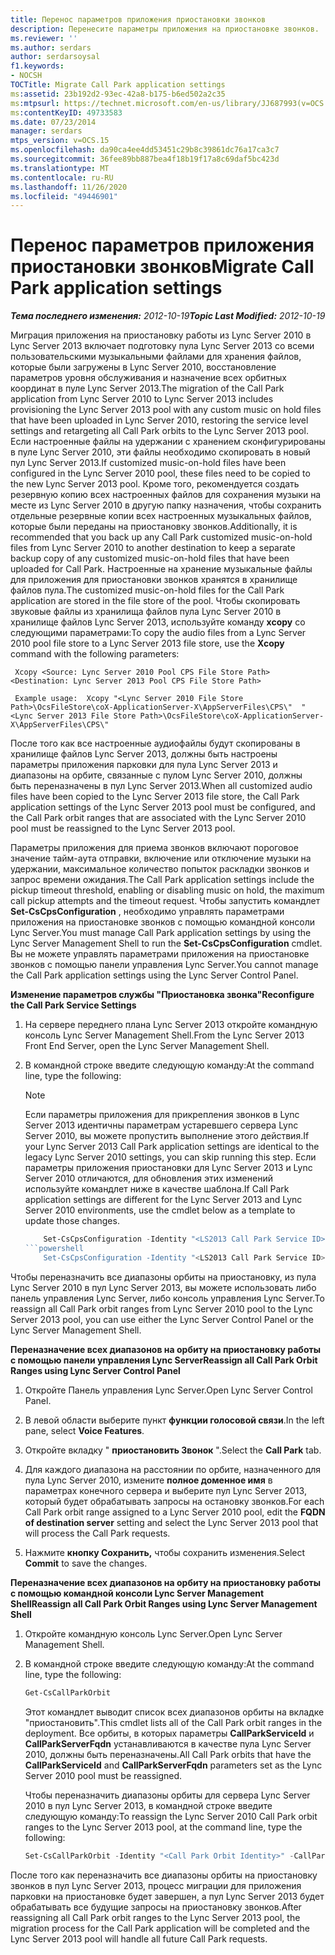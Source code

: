 ```yaml
---
title: Перенос параметров приложения приостановки звонков
description: Перенесите параметры приложения на приостановке звонков.
ms.reviewer: ''
ms.author: serdars
author: serdarsoysal
f1.keywords:
- NOCSH
TOCTitle: Migrate Call Park application settings
ms:assetid: 23b192d2-93ec-42a8-b175-b6ed502a2c35
ms:mtpsurl: https://technet.microsoft.com/en-us/library/JJ687993(v=OCS.15)
ms:contentKeyID: 49733583
ms.date: 07/23/2014
manager: serdars
mtps_version: v=OCS.15
ms.openlocfilehash: da90ca4ee4dd53451c29b8c39861dc76a17ca3c7
ms.sourcegitcommit: 36fee89bb887bea4f18b19f17a8c69daf5bc423d
ms.translationtype: MT
ms.contentlocale: ru-RU
ms.lasthandoff: 11/26/2020
ms.locfileid: "49446901"
---
```

# <a name="migrate-call-park-application-settings"></a><span data-ttu-id="0186e-103">Перенос параметров приложения приостановки звонков</span><span class="sxs-lookup"><span data-stu-id="0186e-103">Migrate Call Park application settings</span></span>

<div data-xmlns="http://www.w3.org/1999/xhtml">

<div class="topic" data-xmlns="https://www.w3.org/1999/xhtml" data-msxsl="urn:schemas-microsoft-com:xslt" data-cs="https://msdn.microsoft.com/">

<div data-asp="https://msdn2.microsoft.com/asp">



</div>

<div id="mainSection">

<div id="mainBody"><span data-ttu-id="0186e-104">

<span> </span></span><span class="sxs-lookup"><span data-stu-id="0186e-104">

<span> </span></span></span>

<span data-ttu-id="0186e-105">_**Тема последнего изменения:** 2012-10-19_</span><span class="sxs-lookup"><span data-stu-id="0186e-105">_**Topic Last Modified:** 2012-10-19_</span></span>

<span data-ttu-id="0186e-106">Миграция приложения на приостановку работы из Lync Server 2010 в Lync Server 2013 включает подготовку пула Lync Server 2013 со всеми пользовательскими музыкальными файлами для хранения файлов, которые были загружены в Lync Server 2010, восстановление параметров уровня обслуживания и назначение всех орбитных координат в пуле Lync Server 2013.</span><span class="sxs-lookup"><span data-stu-id="0186e-106">The migration of the Call Park application from Lync Server 2010 to Lync Server 2013 includes provisioning the Lync Server 2013 pool with any custom music on hold files that have been uploaded in Lync Server 2010, restoring the service level settings and retargeting all Call Park orbits to the Lync Server 2013 pool.</span></span> <span data-ttu-id="0186e-107">Если настроенные файлы на удержании с хранением сконфигурированы в пуле Lync Server 2010, эти файлы необходимо скопировать в новый пул Lync Server 2013.</span><span class="sxs-lookup"><span data-stu-id="0186e-107">If customized music-on-hold files have been configured in the Lync Server 2010 pool, these files need to be copied to the new Lync Server 2013 pool.</span></span> <span data-ttu-id="0186e-108">Кроме того, рекомендуется создать резервную копию всех настроенных файлов для сохранения музыки на месте из Lync Server 2010 в другую папку назначения, чтобы сохранить отдельные резервные копии всех настроенных музыкальных файлов, которые были переданы на приостановку звонков.</span><span class="sxs-lookup"><span data-stu-id="0186e-108">Additionally, it is recommended that you back up any Call Park customized music-on-hold files from Lync Server 2010 to another destination to keep a separate backup copy of any customized music-on-hold files that have been uploaded for Call Park.</span></span> <span data-ttu-id="0186e-109">Настроенные на хранение музыкальные файлы для приложения для приостановки звонков хранятся в хранилище файлов пула.</span><span class="sxs-lookup"><span data-stu-id="0186e-109">The customized music-on-hold files for the Call Park application are stored in the file store of the pool.</span></span> <span data-ttu-id="0186e-110">Чтобы скопировать звуковые файлы из хранилища файлов пула Lync Server 2010 в хранилище файлов Lync Server 2013, используйте команду **xcopy** со следующими параметрами:</span><span class="sxs-lookup"><span data-stu-id="0186e-110">To copy the audio files from a Lync Server 2010 pool file store to a Lync Server 2013 file store, use the **Xcopy** command with the following parameters:</span></span>

   ```console
    Xcopy <Source: Lync Server 2010 Pool CPS File Store Path> <Destination: Lync Server 2013 Pool CPS File Store Path>
   ```

   ```console
    Example usage:  Xcopy "<Lync Server 2010 File Store Path>\OcsFileStore\coX-ApplicationServer-X\AppServerFiles\CPS\"  "<Lync Server 2013 File Store Path>\OcsFileStore\coX-ApplicationServer-X\AppServerFiles\CPS\" 
   ```

<span data-ttu-id="0186e-111">После того как все настроенные аудиофайлы будут скопированы в хранилище файлов Lync Server 2013, должны быть настроены параметры приложения парковки для пула Lync Server 2013 и диапазоны на орбите, связанные с пулом Lync Server 2010, должны быть переназначены в пул Lync Server 2013.</span><span class="sxs-lookup"><span data-stu-id="0186e-111">When all customized audio files have been copied to the Lync Server 2013 file store, the Call Park application settings of the Lync Server 2013 pool must be configured, and the Call Park orbit ranges that are associated with the Lync Server 2010 pool must be reassigned to the Lync Server 2013 pool.</span></span>

<span data-ttu-id="0186e-112">Параметры приложения для приема звонков включают пороговое значение тайм-аута отправки, включение или отключение музыки на удержании, максимальное количество попыток раскладки звонков и запрос времени ожидания.</span><span class="sxs-lookup"><span data-stu-id="0186e-112">The Call Park application settings include the pickup timeout threshold, enabling or disabling music on hold, the maximum call pickup attempts and the timeout request.</span></span> <span data-ttu-id="0186e-113">Чтобы запустить командлет **Set-CsCpsConfiguration** , необходимо управлять параметрами приложения на приостановке звонков с помощью командной консоли Lync Server.</span><span class="sxs-lookup"><span data-stu-id="0186e-113">You must manage Call Park application settings by using the Lync Server Management Shell to run the **Set-CsCpsConfiguration** cmdlet.</span></span> <span data-ttu-id="0186e-114">Вы не можете управлять параметрами приложения на приостановке звонков с помощью панели управления Lync Server.</span><span class="sxs-lookup"><span data-stu-id="0186e-114">You cannot manage the Call Park application settings using the Lync Server Control Panel.</span></span>

<span data-ttu-id="0186e-115">**Изменение параметров службы "Приостановка звонка"**</span><span class="sxs-lookup"><span data-stu-id="0186e-115">**Reconfigure the Call Park Service Settings**</span></span>

1.  <span data-ttu-id="0186e-116">На сервере переднего плана Lync Server 2013 откройте командную консоль Lync Server Management Shell.</span><span class="sxs-lookup"><span data-stu-id="0186e-116">From the Lync Server 2013 Front End Server, open the Lync Server Management Shell.</span></span>

2.  <span data-ttu-id="0186e-117">В командной строке введите следующую команду:</span><span class="sxs-lookup"><span data-stu-id="0186e-117">At the command line, type the following:</span></span>
    
    <div>
    

    > [!NOTE]  
    > <span data-ttu-id="0186e-118">Если параметры приложения для прикрепления звонков в Lync Server 2013 идентичны параметрам устаревшего сервера Lync Server 2010, вы можете пропустить выполнение этого действия.</span><span class="sxs-lookup"><span data-stu-id="0186e-118">If your Lync Server 2013 Call Park application settings are identical to the legacy Lync Server 2010 settings, you can skip running this step.</span></span> <span data-ttu-id="0186e-119">Если параметры приложения приостановки для Lync Server 2013 и Lync Server 2010 отличаются, для обновления этих изменений используйте командлет ниже в качестве шаблона.</span><span class="sxs-lookup"><span data-stu-id="0186e-119">If Call Park application settings are different for the Lync Server 2013 and Lync Server 2010 environments, use the cmdlet below as a template to update those changes.</span></span>

    
    <span data-ttu-id="0186e-120"></div>
    ```powershell
        Set-CsCpsConfiguration -Identity "<LS2013 Call Park Service ID>"-CallPickupTimeoutThreshold" <LS2010 CPS TimeSpan> -EnableMusicOnHold " <LS2010 CPS value> "-MaxCallPickupAttempts " <LS2010 CPS pickup attempts> -OnTimeoutURI" <LS2010 CPS timeout URI>```</span><span class="sxs-lookup"><span data-stu-id="0186e-120"></div>
    ```powershell
        Set-CsCpsConfiguration -Identity "<LS2013 Call Park Service ID>" -CallPickupTimeoutThreshold "<LS2010 CPS TimeSpan>" -EnableMusicOnHold "<LS2010 CPS value>" -MaxCallPickupAttempts "<LS2010 CPS pickup attempts>" -OnTimeoutURI "<LS2010 CPS timeout URI>" ```</span></span>

<span data-ttu-id="0186e-121">Чтобы переназначить все диапазоны орбиты на приостановку, из пула Lync Server 2010 в пул Lync Server 2013, вы можете использовать либо панель управления Lync Server, либо консоль управления Lync Server.</span><span class="sxs-lookup"><span data-stu-id="0186e-121">To reassign all Call Park orbit ranges from Lync Server 2010 pool to the Lync Server 2013 pool, you can use either the Lync Server Control Panel or the Lync Server Management Shell.</span></span>

<span data-ttu-id="0186e-122">**Переназначение всех диапазонов на орбиту на приостановку работы с помощью панели управления Lync Server**</span><span class="sxs-lookup"><span data-stu-id="0186e-122">**Reassign all Call Park Orbit Ranges using Lync Server Control Panel**</span></span>

1.  <span data-ttu-id="0186e-123">Откройте Панель управления Lync Server.</span><span class="sxs-lookup"><span data-stu-id="0186e-123">Open Lync Server Control Panel.</span></span>

2.  <span data-ttu-id="0186e-124">В левой области выберите пункт **функции голосовой связи**.</span><span class="sxs-lookup"><span data-stu-id="0186e-124">In the left pane, select **Voice Features**.</span></span>

3.  <span data-ttu-id="0186e-125">Откройте вкладку " **приостановить Звонок** ".</span><span class="sxs-lookup"><span data-stu-id="0186e-125">Select the **Call Park** tab.</span></span>

4.  <span data-ttu-id="0186e-126">Для каждого диапазона на расстоянии по орбите, назначенного для пула Lync Server 2010, измените **полное доменное имя** в параметрах конечного сервера и выберите пул Lync Server 2013, который будет обрабатывать запросы на остановку звонков.</span><span class="sxs-lookup"><span data-stu-id="0186e-126">For each Call Park orbit range assigned to a Lync Server 2010 pool, edit the **FQDN of destination server** setting and select the Lync Server 2013 pool that will process the Call Park requests.</span></span>

5.  <span data-ttu-id="0186e-127">Нажмите **кнопку Сохранить,** чтобы сохранить изменения.</span><span class="sxs-lookup"><span data-stu-id="0186e-127">Select **Commit** to save the changes.</span></span>

<span data-ttu-id="0186e-128">**Переназначение всех диапазонов на орбиту на приостановку работы с помощью командной консоли Lync Server Management Shell**</span><span class="sxs-lookup"><span data-stu-id="0186e-128">**Reassign all Call Park Orbit Ranges using Lync Server Management Shell**</span></span>

1.  <span data-ttu-id="0186e-129">Откройте командную консоль Lync Server.</span><span class="sxs-lookup"><span data-stu-id="0186e-129">Open Lync Server Management Shell.</span></span>

2.  <span data-ttu-id="0186e-130">В командной строке введите следующую команду:</span><span class="sxs-lookup"><span data-stu-id="0186e-130">At the command line, type the following:</span></span>
    ```powershell
    Get-CsCallParkOrbit
    ```
    
    <span data-ttu-id="0186e-131">Этот командлет выводит список всех диапазонов орбиты на вкладке "приостановить".</span><span class="sxs-lookup"><span data-stu-id="0186e-131">This cmdlet lists all of the Call Park orbit ranges in the deployment.</span></span> <span data-ttu-id="0186e-132">Все орбиты, в которых параметры **CallParkServiceId** и **CallParkServerFqdn** устанавливаются в качестве пула Lync Server 2010, должны быть переназначены.</span><span class="sxs-lookup"><span data-stu-id="0186e-132">All Call Park orbits that have the **CallParkServiceId** and **CallParkServerFqdn** parameters set as the Lync Server 2010 pool must be reassigned.</span></span>
    
    <span data-ttu-id="0186e-133">Чтобы переназначить диапазоны орбиты для сервера Lync Server 2010 в пул Lync Server 2013, в командной строке введите следующую команду:</span><span class="sxs-lookup"><span data-stu-id="0186e-133">To reassign the Lync Server 2010 Call Park orbit ranges to the Lync Server 2013 pool, at the command line, type the following:</span></span>
    
    ```powershell
    Set-CsCallParkOrbit -Identity "<Call Park Orbit Identity>" -CallParkService "service:ApplicationServer:<Lync Server 2013 Pool FQDN>"
    ```

<span data-ttu-id="0186e-134">После того как переназначить все диапазоны орбиты на приостановку звонков в пул Lync Server 2013, процесс миграции для приложения парковки на приостановке будет завершен, а пул Lync Server 2013 будет обрабатывать все будущие запросы на приостановку звонков.</span><span class="sxs-lookup"><span data-stu-id="0186e-134">After reassigning all Call Park orbit ranges to the Lync Server 2013 pool, the migration process for the Call Park application will be completed and the Lync Server 2013 pool will handle all future Call Park requests.</span></span>

<span data-ttu-id="0186e-135"></div>

<span> </span>

</div>

</div>

</span><span class="sxs-lookup"><span data-stu-id="0186e-135"></div>

<span> </span>

</div>

</div>

</span></span></div>

